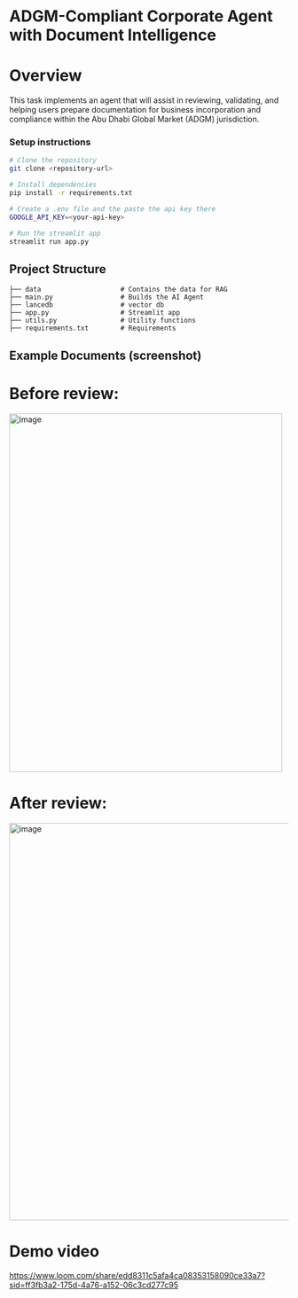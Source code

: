 # ADGM-Compliant Corporate Agent with Document Intelligence



# Overview
This task implements an agent that will assist in reviewing, validating, and helping users prepare documentation for business incorporation and compliance within the Abu Dhabi Global Market (ADGM) jurisdiction.




### Setup instructions
```bash
# Clone the repository
git clone <repository-url>

# Install dependencies
pip install -r requirements.txt

# Create a .env file and the paste the api key there
GOOGLE_API_KEY=<your-api-key>

# Run the streamlit app
streamlit run app.py


```



## Project Structure

```
├── data                    # Contains the data for RAG
├── main.py                 # Builds the AI Agent
├── lancedb                 # vector db
├── app.py                  # Streamlit app
├── utils.py                # Utility functions
├── requirements.txt        # Requirements

```

## Example Documents (screenshot)

# Before review:
<img width="492" height="647" alt="image" src="https://github.com/user-attachments/assets/c4fddcea-43a6-4d63-bbc1-832db14f495a" />



# After review:
<img width="536" height="717" alt="image" src="https://github.com/user-attachments/assets/249bdf7f-c37a-410b-b2a3-6c5cda642481" />


# Demo video
https://www.loom.com/share/edd8311c5afa4ca08353158090ce33a7?sid=ff3fb3a2-175d-4a76-a152-06c3cd277c95
